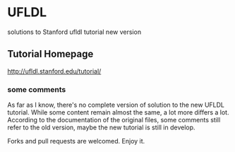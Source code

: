 # UFLDL
solutions to Stanford ufldl tutorial new version
## Tutorial Homepage
http://ufldl.stanford.edu/tutorial/
### some comments
As far as I know, there's no complete version of solution to the new UFLDL tutorial.
While some content remain almost the same, a lot more differs a lot.
According to the documentation of the original files, some comments still refer to the old version,
maybe the new tutorial is still in develop.

Forks and pull requests are welcomed.
Enjoy it.
